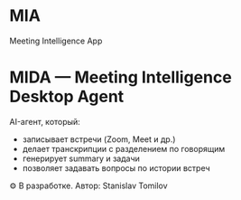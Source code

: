 # MIA
Meeting Intelligence App

# MIDA — Meeting Intelligence Desktop Agent

AI-агент, который:
- записывает встречи (Zoom, Meet и др.)
- делает транскрипции с разделением по говорящим
- генерирует summary и задачи
- позволяет задавать вопросы по истории встреч

⚙️ В разработке. Автор: Stanislav Tomilov
